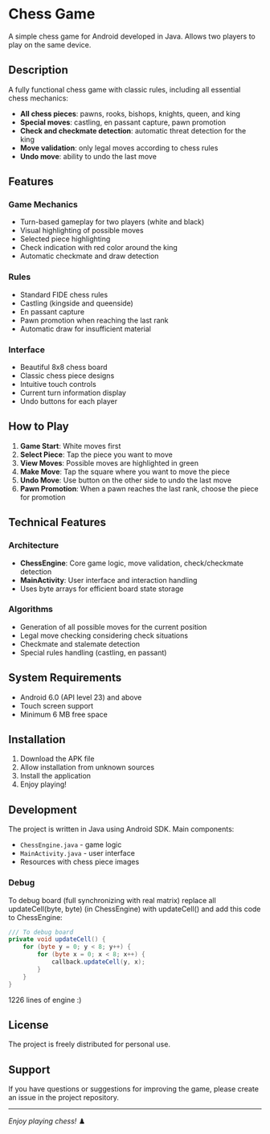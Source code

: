 # Chess Game

A simple chess game for Android developed in Java. Allows two players to play on the same device.

## Description

A fully functional chess game with classic rules, including all essential chess mechanics:

- **All chess pieces**: pawns, rooks, bishops, knights, queen, and king
- **Special moves**: castling, en passant capture, pawn promotion
- **Check and checkmate detection**: automatic threat detection for the king
- **Move validation**: only legal moves according to chess rules
- **Undo move**: ability to undo the last move

## Features

### Game Mechanics
- Turn-based gameplay for two players (white and black)
- Visual highlighting of possible moves
- Selected piece highlighting
- Check indication with red color around the king
- Automatic checkmate and draw detection

### Rules
- Standard FIDE chess rules
- Castling (kingside and queenside)
- En passant capture
- Pawn promotion when reaching the last rank
- Automatic draw for insufficient material

### Interface
- Beautiful 8x8 chess board
- Classic chess piece designs
- Intuitive touch controls
- Current turn information display
- Undo buttons for each player

## How to Play

1. **Game Start**: White moves first
2. **Select Piece**: Tap the piece you want to move
3. **View Moves**: Possible moves are highlighted in green
4. **Make Move**: Tap the square where you want to move the piece
5. **Undo Move**: Use button on the other side to undo the last move
6. **Pawn Promotion**: When a pawn reaches the last rank, choose the piece for promotion

## Technical Features

### Architecture
- **ChessEngine**: Core game logic, move validation, check/checkmate detection
- **MainActivity**: User interface and interaction handling
- Uses byte arrays for efficient board state storage

### Algorithms
- Generation of all possible moves for the current position
- Legal move checking considering check situations
- Checkmate and stalemate detection
- Special rules handling (castling, en passant)

## System Requirements

- Android 6.0 (API level 23) and above
- Touch screen support
- Minimum 6 MB free space

## Installation

1. Download the APK file
2. Allow installation from unknown sources
3. Install the application
4. Enjoy playing!

## Development

The project is written in Java using Android SDK. Main components:

- `ChessEngine.java` - game logic
- `MainActivity.java` - user interface
- Resources with chess piece images

### Debug

To debug board (full synchronizing with real matrix) replace all updateCell(byte, byte) (in ChessEngine) with updateCell() and add this code to ChessEngine:

```java
/// To debug board
private void updateCell() {
    for (byte y = 0; y < 8; y++) {
        for (byte x = 0; x < 8; x++) {
            callback.updateCell(y, x);
        }
    }
}
```

1226 lines of engine :)

## License

The project is freely distributed for personal use.

## Support

If you have questions or suggestions for improving the game, please create an issue in the project repository.

---

*Enjoy playing chess!* ♟️